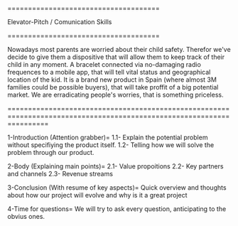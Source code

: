 =====================================

Elevator-Pitch / Comunication Skills

=====================================

Nowadays most parents are worried about their child safety. Therefor we've decide to give them a dispositive that will allow them to keep track of their child in any moment. A bracelet connected via no-damaging radio frequences to a mobile app, that will tell vital status and geographical location of the kid. It is a brand new product in Spain (where almost 3M families could be possible buyers), that will take proffit of a big potential market. We are erradicating people's worries, that is something priceless. 

======================================================================================================================

1-Introduction (Attention grabber)=
  1.1- Explain the potential problem without specifiying the product itself.
  1.2- Telling how we will solve the problem through our product.
  
2-Body (Explaining main points)=
  2.1- Value propoitions
  2.2- Key partners and channels
  2.3- Revenue streams

3-Conclusion (With resume of key aspects)=
  Quick overview and thoughts about how our project will evolve and why is it a great project
  
4-Time for questions=
  We will try to ask every question, anticipating to the obvius ones.
